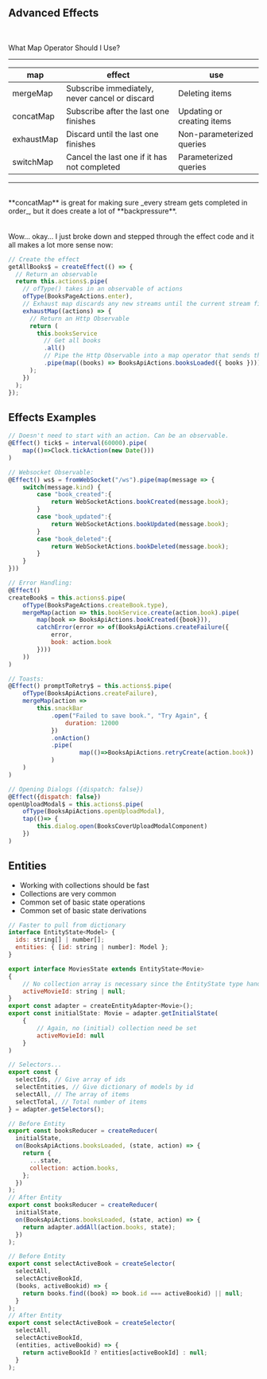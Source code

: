 ## Advanced Effects

<br/>

What Map Operator Should I Use?

---

| map        | effect                                         | use                        |
| ---------- | ---------------------------------------------- | -------------------------- |
| mergeMap   | Subscribe immediately, never cancel or discard | Deleting items             |
| concatMap  | Subscribe after the last one finishes          | Updating or creating items |
| exhaustMap | Discard until the last one finishes            | Non-parameterized queries  |
| switchMap  | Cancel the last one if it has not completed    | Parameterized queries      |

---

<br/>
**concatMap** is great for making sure _every stream gets completed in order_, but it does create a lot of **backpressure**.
<br/>
<br/>
<br/>
Wow... okay... I just broke down and stepped through the effect code and it all makes a lot more sense now:

```js
// Create the effect
getAllBooks$ = createEffect(() => {
  // Return an observable
  return this.actions$.pipe(
    // ofType() takes in an observable of actions
    ofType(BooksPageActions.enter),
    // Exhaust map discards any new streams until the current stream finishes
    exhaustMap((actions) => {
      // Return an Http Observable
      return (
        this.booksService
          // Get all books
          .all()
          // Pipe the Http Observable into a map operator that sends the books to the booksLoaded action. This action will trigger the reducer that will then place these books into the state.
          .pipe(map((books) => BooksApiActions.booksLoaded({ books })))
      );
    })
  );
});
```

## Effects Examples

```js
// Doesn't need to start with an action. Can be an observable.
@Effect() tick$ = interval(60000).pipe(
    map(()=>Clock.tickAction(new Date()))
)
```

```js
// Websocket Observable:
@Effect() ws$ = fromWebSocket("/ws").pipe(map(message => {
    switch(message.kind) {
        case "book_created":{
            return WebSocketActions.bookCreated(message.book);
        }
        case "book_updated":{
            return WebSocketActions.bookUpdated(message.book);
        }
        case "book_deleted":{
            return WebSocketActions.bookDeleted(message.book);
        }
    }
}))
```

```js
// Error Handling:
@Effect()
createBook$ = this.actions$.pipe(
    ofType(BooksPageActions.createBook.type),
    mergeMap(action => this.bookService.create(action.book).pipe(
        map(book => BooksApiActions.bookCreated({book})),
        catchError(error => of(BooksApiActions.createFailure({
            error,
            book: action.book
        })))
    ))
)
```

```js
// Toasts:
@Effect() promptToRetry$ = this.actions$.pipe(
    ofType(BooksApiActions.createFailure),
    mergeMap(action =>
        this.snackBar
            .open("Failed to save book.", "Try Again", {
                duration: 12000
            })
            .onAction()
            .pipe(
                    map(()=>BooksApiActions.retryCreate(action.book))
            )
    )
)
```

```js
// Opening Dialogs ({dispatch: false})
@Effect({dispatch: false})
openUploadModal$ = this.actions$.pipe(
    ofType(BooksApiActions.openUploadModal),
    tap(()=> {
        this.dialog.open(BooksCoverUploadModalComponent)
    })
)
```

## Entities

- Working with collections should be fast
- Collections are very common
- Common set of basic state operations
- Common set of basic state derivations

```js
// Faster to pull from dictionary
interface EntityState<Model> {
  ids: string[] | number[];
  entities: { [id: string | number]: Model };
}
```

```js
export interface MoviesState extends EntityState<Movie>
{
    // No collection array is necessary since the EntityState type handles the collection/dictionary on its own
    activeMovieId: string | null;
}
export const adapter = createEntityAdapter<Movie>();
export const initialState: Movie = adapter.getInitialState(
    {
        // Again, no (initial) collection need be set
        activeMovieId: null
    }
)
```

```js
// Selectors...
export const {
  selectIds, // Give array of ids
  selectEntities, // Give dictionary of models by id
  selectAll, // The array of items
  selectTotal, // Total number of items
} = adapter.getSelectors();
```

```js
// Before Entity
export const booksReducer = createReducer(
  initialState,
  on(BooksApiActions.booksLoaded, (state, action) => {
    return {
      ...state,
      collection: action.books,
    };
  })
);
// After Entity
export const booksReducer = createReducer(
  initialState,
  on(BooksApiActions.booksLoaded, (state, action) => {
    return adapter.addAll(action.books, state);
  })
);
```

```js
// Before Entity
export const selectActiveBook = createSelector(
  selectAll,
  selectActiveBookId,
  (books, activeBookid) => {
    return books.find((book) => book.id === activeBookid) || null;
  }
);
// After Entity
export const selectActiveBook = createSelector(
  selectAll,
  selectActiveBookId,
  (entities, activeBookid) => {
    return activeBookId ? entities[activeBookId] : null;
  }
);
```
